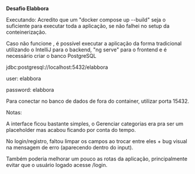 **Desafio Elabbora**

Executando:
Acredito que um "docker compose up --build" seja o suficiente para executar toda a aplicação, se não falhei no setup da conteinerização.

Caso não funcione , é possível executar a aplicação da forma tradicional utilizando o IntelliJ para o backend, "ng serve" para o frontend e é necessário criar o banco PostgreSQL

jdbc:postgresql://localhost:5432/elabbora

user: elabbora

password: elabbora

Para conectar no banco de dados de fora do container, utilizar porta 15432.


Notas:

A interface ficou bastante simples, o Gerenciar categorias era pra ser um placeholder mas acabou ficando por conta do tempo.

No login/registro, faltou limpar os campos ao trocar entre eles + bug visual na mensagem de erro (aparecendo dentro do input).

Também poderia melhorar um pouco as rotas da aplicação, principalmente evitar que o usuário logado acesse /login.
